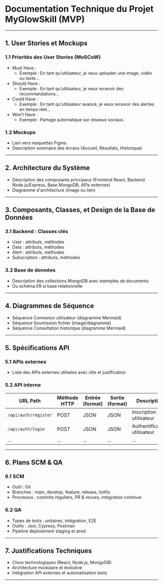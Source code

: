 # Documentation Technique du Projet MyGlowSkill (MVP)

---

## 1. User Stories et Mockups

### 1.1 Priorités des User Stories (MoSCoW)
- Must Have :  
  - Exemple : En tant qu’utilisateur, je veux uploader une image, vidéo ou texte...
- Should Have :  
  - Exemple : En tant qu’utilisateur, je veux recevoir des recommandations...
- Could Have :  
  - Exemple : En tant qu’utilisateur avancé, je veux recevoir des alertes en temps réel...
- Won’t Have :  
  - Exemple : Partage automatique sur réseaux sociaux.

### 1.2 Mockups
- Lien vers maquettes Figma  
- Description sommaire des écrans (Accueil, Résultats, Historique)

---

## 2. Architecture du Système

- Description des composants principaux (Frontend React, Backend Node.js/Express, Base MongoDB, APIs externes)
- Diagramme d'architecture (image ou lien)

---

## 3. Composants, Classes, et Design de la Base de Données

### 3.1 Backend : Classes clés
- User : attributs, méthodes  
- Data : attributs, méthodes  
- Alert : attributs, méthodes  
- Subscription : attributs, méthodes

### 3.2 Base de données
- Description des collections MongoDB avec exemples de documents  
- Ou schéma ER si base relationnelle

---

## 4. Diagrammes de Séquence

- Séquence Connexion utilisateur (diagramme Mermaid)  
- Séquence Soumission fichier (image/diagramme)  
- Séquence Consultation historique (diagramme Mermaid)

---

## 5. Spécifications API

### 5.1 APIs externes
- Liste des APIs externes utilisées avec rôle et justification

### 5.2 API interne
| URL Path           | Méthode HTTP | Entrée (format)                   | Sortie (format)            | Description                    |
|--------------------|--------------|---------------------------------|----------------------------|------------------------------|
| `/api/auth/register`| POST         | JSON                            | JSON                       | Inscription utilisateur       |
| `/api/auth/login`   | POST         | JSON                            | JSON                       | Authentification utilisateur  |
| ...                | ...          | ...                             | ...                        | ...                          |

---

## 6. Plans SCM & QA

### 6.1 SCM
- Outil : Git  
- Branches : main, develop, feature, release, hotfix  
- Processus : commits réguliers, PR & revues, intégration continue

### 6.2 QA
- Types de tests : unitaires, intégration, E2E  
- Outils : Jest, Cypress, Postman  
- Pipeline déploiement staging et prod

---

## 7. Justifications Techniques

- Choix technologiques (React, Node.js, MongoDB)  
- Architecture modulaire et évolutive  
- Intégration API externes et automatisation tests

---

